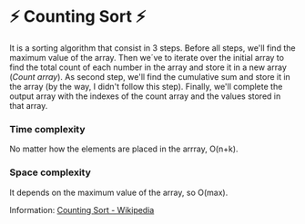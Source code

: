 # :zap: Counting Sort :zap:
It is a sorting algorithm that consist in 3 steps. Before all steps, we'll find the maximum value of the array. 
Then we´ve to iterate over the initial array to find the total count of each number in the array and store it in a new array (*Count array*).
As second step, we'll find the cumulative sum and store it in the array (by the way, I didn't follow this step).
Finally, we'll complete the output array with the indexes of the count array and the values stored in that array.

### Time complexity 

No matter how the elements are placed in the arrray, O(n+k).

### Space complexity 

It depends on the maximum value of the array, so O(max).

 Information: [Counting Sort - Wikipedia](https://en.wikipedia.org/wiki/Sorting_algorithm#Counting_sort)